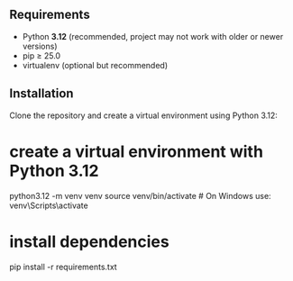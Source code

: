 ## Requirements

- Python **3.12** (recommended, project may not work with older or newer versions)
- pip ≥ 25.0
- virtualenv (optional but recommended)

## Installation

Clone the repository and create a virtual environment using Python 3.12:

# create a virtual environment with Python 3.12
python3.12 -m venv venv
source venv/bin/activate   # On Windows use: venv\Scripts\activate

# install dependencies
pip install -r requirements.txt